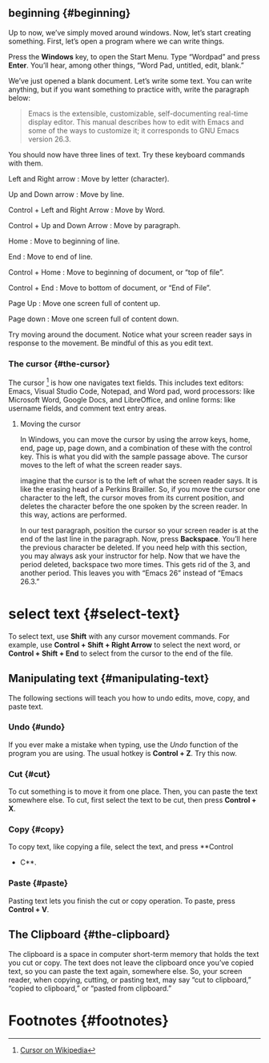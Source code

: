 beginning {#beginning}
---------

Up to now, we’ve simply moved around windows. Now, let’s start creating
something. First, let’s open a program where we can write things.

Press the **Windows** key, to open the Start Menu. Type “Wordpad” and
press **Enter**. You’ll hear, among other things, “Word Pad, untitled,
edit, blank.”

We’ve just opened a blank document. Let’s write some text. You can write
anything, but if you want something to practice with, write the
paragraph below:

> Emacs is the extensible, customizable, self-documenting real-time
> display editor. This manual describes how to edit with Emacs and some
> of the ways to customize it; it corresponds to GNU Emacs version 26.3.

You should now have three lines of text. Try these keyboard commands
with them.

Left and Right arrow
:   Move by letter (character).

Up and Down arrow
:   Move by line.

Control + Left and Right Arrow
:   Move by Word.

Control + Up and Down Arrow
:   Move by paragraph.

Home
:   Move to beginning of line.

End
:   Move to end of line.

Control + Home
:   Move to beginning of document, or “top of file”.

Control + End
:   Move to bottom of document, or “End of File”.

Page Up
:   Move one screen full of content up.

Page down
:   Move one screen full of content down.

Try moving around the document. Notice what your screen reader says in
response to the movement. Be mindful of this as you edit text.

### The cursor {#the-cursor}

The cursor [^1] is how one navigates text fields. This includes text
editors: Emacs, Visual Studio Code, Notepad, and Word pad, word
processors: like Microsoft Word, Google Docs, and LibreOffice, and
online forms: like username fields, and comment text entry areas.

1.  Moving the cursor

    In Windows, you can move the cursor by using the arrow keys, home,
    end, page up, page down, and a combination of these with the control
    key. This is what you did with the sample passage above. The cursor
    moves to the left of what the screen reader says.

    imagine that the cursor is to the left of what the screen reader
    says. It is like the erasing head of a Perkins Brailler. So, if you
    move the cursor one character to the left, the cursor moves from its
    current position, and deletes the character before the one spoken by
    the screen reader. In this way, actions are performed.

    In our test paragraph, position the cursor so your screen reader is
    at the end of the last line in the paragraph. Now, press
    **Backspace**. You’ll here the previous character be deleted. If you
    need help with this section, you may always ask your instructor for
    help. Now that we have the period deleted, backspace two more times.
    This gets rid of the 3, and another period. This leaves you with
    “Emacs 26” instead of “Emacs 26.3.”

select text {#select-text}
===========

To select text, use **Shift** with any cursor movement commands. For
example, use **Control + Shift + Right Arrow** to select the next word,
or **Control + Shift + End** to select from the cursor to the end of the
file.

Manipulating text {#manipulating-text}
-----------------

The following sections will teach you how to undo edits, move, copy, and
paste text.

### Undo {#undo}

If you ever make a mistake when typing, use the *Undo* function of the
program you are using. The usual hotkey is **Control + Z**. Try this
now.

### Cut {#cut}

To cut something is to move it from one place. Then, you can paste the
text somewhere else. To cut, first select the text to be cut, then press
**Control + X**.

### Copy {#copy}

To copy text, like copying a file, select the text, and press **Control
+ C**.

### Paste {#paste}

Pasting text lets you finish the cut or copy operation. To paste, press
**Control + V**.

The Clipboard {#the-clipboard}
-------------

The clipboard is a space in computer short-term memory that holds the
text you cut or copy. The text does not leave the clipboard once you’ve
copied text, so you can paste the text again, somewhere else. So, your
screen reader, when copying, cutting, or pasting text, may say “cut to
clipboard,” “copied to clipboard,” or “pasted from clipboard.”

Footnotes {#footnotes}
=========

[^1]: [Cursor on
    Wikipedia](https://en.wikipedia.org/wiki/Cursor_(user_interface))
